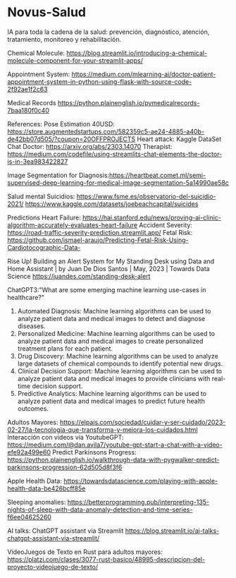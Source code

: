 # Novus-Salud
IA para toda la cadena de la salud: prevención, diagnóstico, atención, tratamiento, monitoreo y rehabilitación.

Chemical Molecule:
https://blog.streamlit.io/introducing-a-chemical-molecule-component-for-your-streamlit-apps/

Appointment System:
https://medium.com/mlearning-ai/doctor-patient-appointment-system-in-python-using-flask-with-source-code-2f92ae1f2c63

Medical Records
https://python.plainenglish.io/pymedicalrecords-7baa180f0c40

References:
Pose Estimation 40USD: https://store.augmentedstartups.com/582359c5-ae24-4885-a40b-de42bb07d505/?coupon=20OFFPROJECTS
Heart attack: Kaggle DataSet
Chat Doctor: https://arxiv.org/abs/2303.14070
Therapist: https://medium.com/codefile/using-streamlits-chat-elements-the-doctor-is-in-3ea983422827

Image Segmentation for Diagnosis:https://heartbeat.comet.ml/semi-supervised-deep-learning-for-medical-image-segmentation-5a14990ae58c

Salud mental
Suicidios: https://www.fsme.es/observatorio-del-suicidio-2021/
https://www.kaggle.com/datasets/joebeachcapital/suicides

Predictions 
Heart Failure:
https://hai.stanford.edu/news/proving-ai-clinic-algorithm-accurately-evaluates-heart-failure
Accident Severity:
https://road-traffic-severity-prediction.streamlit.app/
Fetal Risk:
https://github.com/ismael-araujo/Predicting-Fetal-Risk-Using-Cardiotocographic-Data-

Rise Up! Building an Alert System for My Standing Desk using Data and Home Assistant | by Juan De Dios Santos | May, 2023 | Towards Data Science
https://juandes.com/standing-desk-alert

ChatGPT3:"What are some emerging machine learning use-cases in healthcare?"
1. Automated Diagnosis: Machine learning algorithms can be used to analyze patient data and medical images to detect and diagnose diseases.
2. Personalized Medicine: Machine learning algorithms can be used to analyze patient data and medical images to create personalized treatment plans for each patient.
3. Drug Discovery: Machine learning algorithms can be used to analyze large datasets of chemical compounds to identify potential new drugs.
4. Clinical Decision Support: Machine learning algorithms can be used to analyze patient data and medical images to provide clinicians with real-time decision support.
5. Predictive Analytics: Machine learning algorithms can be used to analyze patient data and medical images to predict future health outcomes.

Adultos Mayores:
https://elpais.com/sociedad/cuidar-y-ser-cuidado/2023-02-27/la-tecnologia-que-transforma-y-mejora-los-cuidados.html
Interacción con videos vía YoutubeGPT:
https://medium.com/@dan.avila7/youtube-gpt-start-a-chat-with-a-video-efe92a499e60
Predict Parkinsons Progress: https://python.plainenglish.io/walkthrough-data-with-pygwalker-predict-parkinsons-progression-62d505d8f3f6

Apple Health Data:
https://towardsdatascience.com/playing-with-apple-health-data-be426bcff85e

Sleeping anomalies:
https://betterprogramming.pub/interpreting-135-nights-of-sleep-with-data-anomaly-detection-and-time-series-f6ee04625260

AI talks: ChatGPT assistant via Streamlit
https://blog.streamlit.io/ai-talks-chatgpt-assistant-via-streamlit/

VideoJuegos de Texto en Rust para adultos mayores:
https://platzi.com/clases/3077-rust-basico/48995-descripcion-del-proyecto-videojuego-de-texto/
